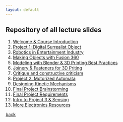 ```yaml
---
layout: default
---
```


## Repository of all lecture slides

1. <a href="https://docs.google.com/presentation/d/e/2PACX-1vR9IzkyiRN6j21S1-EVfJUVUbxsM5UVJL4O3iTFTxKTyOEwsob3E7IIWtLki6I4oaNh6c44xUD46AID/pub?start=false&loop=false&delayms=3000" target="_blank">Welcome & Course Introduction</a>
2. <a href="https://docs.google.com/presentation/d/e/2PACX-1vSgc05gSxfBGIsL2tGwtj6DLZljNWmOf2sn0gTV3z-7rm3JBAQb2Y77454fLyPZZxTwsr9ikB9d-fSB/pub?start=false&loop=false&delayms=60000" target="_blank">Project 1: Digital Surrealist Object</a>
3. <a href="https://docs.google.com/presentation/d/e/2PACX-1vTVoDvyxfDDOC9NOawhya94YPWtYpjgaqUERN18z-2mWdvRPv2Bb4yvRyU_wANG5xf2wzxlpU1URZrS/pub?start=false&loop=false&delayms=30000" target="_blank">Robotics in Entertainment Industry</a>
4. <a href="https://docs.google.com/presentation/d/e/2PACX-1vTqvySAEiHfc76ufvnVTmqLwiUOtxGlWC8ywUIRbHG7gPTdJXZYzHyQ7KXovzri7g5p-B-SL2Z-YJx8/pub?start=false&loop=false&delayms=60000 " target="_blank"> Making Objects with Fusion 360 </a>
5. <a href ="https://docs.google.com/presentation/d/e/2PACX-1vSEyS0hsGy7oRfN5xA3BScdj_K9S_PGSLkKxAmpHR22L36Cvbg4SgQpUoP01thsSxwaOQA1jM1qHpM1/pub?start=false&loop=false&delayms=60000" target="_blank"> Modeling with Blender & 3D Printing Best Practices </a>
6.  <a href ="https://docs.google.com/presentation/d/e/2PACX-1vSn7Gh2YJNMRAlDErlA3gK8_3dqUApW4bBs0xO-eSgFvWwAL80Y8gSKByh7fYeWMc4DbqsMP0T96-7Y/pub?start=false&loop=false&delayms=60000" target="_blank"> Joinery & Fasteners for 3D Priting</a>
7. <a href ="https://docs.google.com/presentation/d/e/2PACX-1vQZXzxenBXI_17OlHnmtxk2oMYJgVQTEj5phmPAWxHu9G_ZMAq6htgeMMTFksWkIrYlqX6XgB-pPyUs/pub?start=false&loop=false&delayms=60000" target="_blank"> Critique and constructive criticism</a>
8.  <a href ="https://docs.google.com/presentation/d/e/2PACX-1vTaUJhelgnYxMA-EoKagWx1G73syQUJ0prCt4Q8l2r7EmyjkrvenQxaMvKPwXbPaCdzoZOuk0sl4N2b/pub?start=false&loop=false&delayms=60000" target="_blank">Project 2: Motorized Automata</a>
9. <a href ="https://docs.google.com/presentation/d/e/2PACX-1vRkCZXvImczt5s_rfP6ltLY0ftueDYO7x3MgIHELYYXOCzYGNJ_Xjpa5egaLAqj3MfodghLHFiPWuYW/pub?start=false&loop=false&delayms=60000" target="_blank">Designing Kinetic Mechanisms</a>
10. <a href ="https://docs.google.com/presentation/d/e/2PACX-1vRg4LvDLWrK2MBLO-J8kMlkPMFHZGIAPH8PrVMZx1TbiNyzw9rnJpXq2K8J0vc_kk_Cf9ViDULawsBK/pub?start=false&loop=false&delayms=60000" target="_blank">Final Project Brainstorming</a>
11. <a href ="https://docs.google.com/presentation/d/e/2PACX-1vRXO7fvhOSV-1G6XfGq-60pr4jYg739o9LPnfDOQxEYqw3DVT1RqE8j_wmWYnYmS_LSalLTbGtpy55O/pub?start=false&loop=false&delayms=30000" target="_blank">Final Project Requirements</a>
12. <a href ="https://docs.google.com/presentation/d/e/2PACX-1vTNVQ5M0mny2zJJNafbtxv42JJdUf9EvKg5CeNDrjZQgjwcdUpzcZjhNEG1UII7-TdP8FufTZoDApAR/pub?start=false&loop=false&delayms=30000" target="_blank">Intro to Project 3 & Sensing</a>
13. <a href ="https://docs.google.com/presentation/d/e/2PACX-1vSPamb2RiZ-m526NiRvrjY9Oq5VktXaQv8Kt3a3bc7RtL50FfXlQyvodn1GbMBsf-_8jolWTbZJrnWk/pub?start=false&loop=false&delayms=60000" target="_blank">More Electronics Resources</a>







[back](./)
